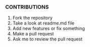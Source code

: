 ### CONTRIBUTIONS

1. Fork the repository
2. Take a look at readme.md file
3. Add new features or fix something
4. Make a pull request 
5. Ask me to review the pull request 